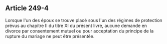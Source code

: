 Article 249-4
----
Lorsque l'un des époux se trouve placé sous l'un des régimes de protection
prévus au chapitre II du titre XI du présent livre, aucune demande en divorce
par consentement mutuel ou pour acceptation du principe de la rupture du mariage
ne peut être présentée.
